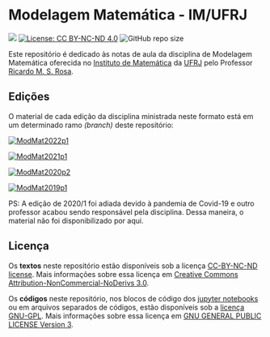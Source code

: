 # Modelagem Matemática - IM/UFRJ

[view-book-img]: https://img.shields.io/badge/view-book-green.svg
[view-book-url]: https://rmsrosa.github.io/notas_modelagem

[![][view-book-img]][view-book-url] [![License: CC BY-NC-ND 4.0](https://img.shields.io/badge/License-CC&#160;BY&#8211;NC&#8211;ND&#160;4.0-orange.svg)](https://creativecommons.org/licenses/by-nc-nd/4.0/) ![GitHub repo size](https://img.shields.io/github/repo-size/rmsrosa/notas_modelagem)

Este repositório é dedicado às notas de aula da disciplina de Modelagem Matemática oferecida no [Instituto de Matemática](http://www.im.ufrj.br) da [UFRJ](https://ufrj.br) pelo Professor [Ricardo M. S. Rosa](http://www.im.ufrj.br/rrosa/).

## Edições

O material de cada edição da disciplina ministrada neste formato está em um determinado ramo *(branch)* deste repositório:

[![ModMat2022p1](https://img.shields.io/badge/Repo%20Branch-ModMat2022p1-darkgreen)](https://github.com/rmsrosa/modelagem_matematica/tree/modmat2022p1)

[![ModMat2021p1](https://img.shields.io/badge/Repo%20Branch-ModMat2021p1-darkgreen)](https://github.com/rmsrosa/modelagem_matematica/tree/modmat2021p1)

[![ModMat2020p2](https://img.shields.io/badge/Repo%20Branch-ModMat2020p2-darkgreen)](https://github.com/rmsrosa/modelagem_matematica/tree/modmat2020p2)

[![ModMat2019p1](https://img.shields.io/badge/Repo%20Branch-ModMat2019p1-darkgreen)](https://github.com/rmsrosa/modelagem_matematica/tree/modmat2019p1)

PS: A edição de 2020/1 foi adiada devido à pandemia de Covid-19 e outro professor acabou sendo responsável pela disciplina. Dessa maneira, o material não foi disponibilizado por aqui.

## Licença

Os **textos** neste repositório estão disponíveis sob a licença [CC-BY-NC-ND license](LICENSE-TEXT). Mais informações sobre essa licença em [Creative Commons Attribution-NonCommercial-NoDerivs 3.0](https://creativecommons.org/licenses/by-nc-nd/3.0/us/legalcode).

Os **códigos** neste repositório, nos blocos de código dos [jupyter notebooks](https://jupyter.org/) ou em arquivos separados de códigos, estão disponíveis sob a [licença GNU-GPL](LICENSE-CODE). Mais informações sobre essa licença em [GNU GENERAL PUBLIC LICENSE Version 3](https://www.gnu.org/licenses/gpl.html).
